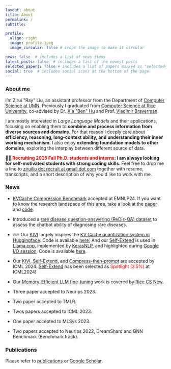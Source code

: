 ```yaml
---
layout: about
title: About
permalink: /
subtitle:

profile:
  align: right
  image: profile.jpeg
  image_circular: false # crops the image to make it circular

news: false  # includes a list of news items
latest_posts: false  # includes a list of the newest posts
selected_papers: false # includes a list of papers marked as "selected={true}"
social: true  # includes social icons at the bottom of the page
---
```


### About me

I’m Zirui "Ray" Liu, an assistant professor from the Department of [Computer Science at UMN](https://cse.umn.edu/cs). Previously I graduated from [Computer Science at Rice University](https://cs.rice.edu/), co-advised by Dr. [Xia "Ben" Hu](https://cs.rice.edu/~xh37/index.html) and Prof. [Vladimir Braverman](https://cs.rice.edu/~vb21/).

I am mostly interested in *Large Language Models* and their applications, focusing on enabling them to **combine and process information from diverse sources and domains**.  For that reason I deeply care about **efficiency, reasoning, long-context ability, and understanding their inner working mechanism**. I also enjoy **extending foundation models to other domains**, exploring the interplay between different source of data.



<!-- - **Core LLM:** like improving long-context/reasoning/retrieval/memory ability; designing experiments to understand LLMs. -->

<!-- -  **Efficent LLM:** Making LLMs more accessible through hardware-aware approaches, like optmizing compression, implementation, training strategies.  -->

<!-- I strongly believe that a good system design requires a deep understanding of the workload, along with a thorough knowledge of the capabilities and limitations of current LLMs. -->

<!-- - **Extending Transformers beyond Text:** exploring the interplay between Transformers and various domains, like Graphs, Proteins, Gene, and Healthcare. -->

<!-- My core research interests lie in **large-scale machine learning and machine learning system**. I co-design algorithm and system, aiming to scale-up and/or accerlate machine learning models. Some examples include [LLM KV Cache quantization](https://arxiv.org/pdf/2402.02750), [randomized matrix mulplication](https://arxiv.org/abs/2305.15265), and [GNN quantization](https://openreview.net/pdf?id=vkaMaq95_rX). Besides MLsys, I am also interested in other **core problems/applications in LLMs like RAG, long context ability, and LLM safety.** -->


<!-- **<span style="color: red">I will join the CS Department at University of Minnesota Twin Cities as an Assistant Professor in Fall 2024</span>** -->

<!-- Feel free to reach out if you would like to collaborate on LLM, MLSys or on-device ML research. -->


📧📧 **<span style="color: red">Recruiting 2025 Fall Ph.D. students and interns</span>: I am always looking for self-motivated students with strong coding skills**. Feel free to drop me a line to [ziruiliu dot recruit at gmail dot com](mailto:ziruiliu.recruit@gmail.com) together with resume, transcripts, and a short description of why you'd like to work with me.

### News
<!-- - Our new work [KIVI](https://arxiv.org/pdf/2402.02750.pdf) shows that 2-bit is enough for representing KV Cache! It can improve inference throughput by 3X and provide direct support for long context tasks. Please check our [code](https://github.com/jy-yuan/KIVI?tab=readme-ov-file) to have a try. -->

- [KVCache Compression Benchmark](https://arxiv.org/pdf/2407.01527) accepted at EMNLP24. If you want to know the research landspace of this area, take a look at the [paper](https://arxiv.org/pdf/2407.01527) and [code](https://github.com/henryzhongsc/longctx_bench).

- Introduced a [rare disease question-answering (ReDis-QA) dataset](https://huggingface.co/datasets/guan-wang/ReDis-QA) to assess the chatbot ability of diagnosing rare diseases.

- 🔥🔥 Our [KIVI](https://arxiv.org/pdf/2402.02750.pdf) largely inspires the [KV Cache quantization system in Huggingface](https://huggingface.co/docs/transformers/main/en/kv_cache). Code is available [here](https://github.com/jy-yuan/KIVI); And our [Self-Extend](https://arxiv.org/abs/2401.01325) is used in [Llama.cpp](https://github.com/ggerganov/llama.cpp/pull/4815), implemented by [KerasNLP](https://github.com/google-gemini/gemma-cookbook/blob/main/Gemma/Self_extend_Gemma.ipynb), and highlighted during [Google I/O session](https://www.youtube.com/watch?v=TV7qCk1dBWA&t=2025s). Code is available [here](https://github.com/datamllab/LongLM).


- Our [KIVI](https://arxiv.org/pdf/2402.02750.pdf), [Self-Extend](https://arxiv.org/abs/2401.01325), and [Compress-then-prompt](https://openreview.net/forum?id=muBJPCIqZT) are accepted by ICML 2024. [Self-Extend](https://arxiv.org/abs/2401.01325) has been selected as <span style="color: red"><span style="color: red">Spotlight (3.5%)</span></span> at ICML2024!


- Our [Memory-Efficient LLM fine-tuning](https://arxiv.org/abs/2305.15265) work is covered by [Rice CS New](https://csweb.rice.edu/news/rice-cs-xia-ben-hu-investigates-llms-and-likely-applications).

- Three paper accepted to Neurips 2023.

- Two paper accepted to TMLR.

- Twos papers accepted to ICML 2023.

- One paper accepted to MLSys 2023.

- Two papers accepted to Neurips 2022, DreamShard and GNN Benchmark (Benchmark track).


### Publications

Please refer to [publications](https://scholar.google.com/citations?user=0i1w_egAAAAJ) or [Google Scholar](https://scholar.google.com/citations?user=0i1w_egAAAAJ).